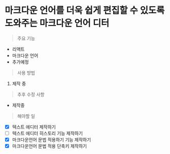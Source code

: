 마크다운 언어를 더욱 쉽게 편집할 수 있도록 도와주는 마크다운 언어 디터
====================

> 주요 기능

* 리액트
* 마크다운 언어
* 추가예정

> 사용 방법

1. 제작 중

> 추후 수정 사항

* 제작중

> 해야할 일

* [x] 텍스트 에디터 제작하기
* [ ] 텍스트 에디터 히스토리 기능 제작하기
* [x] 마크다운언어 문법 적용하기 기능 제작하기
* [x] 마크다운언어 문법 적용 단축키 제작하기
